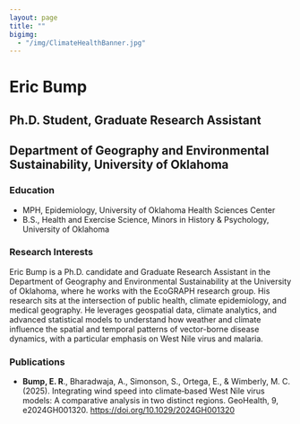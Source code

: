 ```yaml
---
layout: page
title: ""
bigimg: 
  - "/img/ClimateHealthBanner.jpg"
---
```


# Eric Bump
## Ph.D. Student, Graduate Research Assistant
## Department of Geography and Environmental Sustainability, University of Oklahoma

### Education
- MPH, Epidemiology, University of Oklahoma Health Sciences Center
- B.S., Health and Exercise Science, Minors in History & Psychology, University of Oklahoma

### Research Interests
Eric Bump is a Ph.D. candidate and Graduate Research Assistant in the Department of Geography and Environmental Sustainability at the University of Oklahoma, where he works with the EcoGRAPH research group. His research sits at the intersection of public health, climate epidemiology, and medical geography. He leverages geospatial data, climate analytics, and advanced statistical models to understand how weather and climate influence the spatial and temporal patterns of vector-borne disease dynamics, with a particular emphasis on West Nile virus and malaria.

### Publications 
- **Bump, E. R**., Bharadwaja, A., Simonson, S., Ortega, E., & Wimberly, M. C. (2025). Integrating wind speed into climate‐based West Nile virus models: A comparative analysis in two distinct regions. GeoHealth, 9, e2024GH001320. <https://doi.org/10.1029/2024GH001320>
